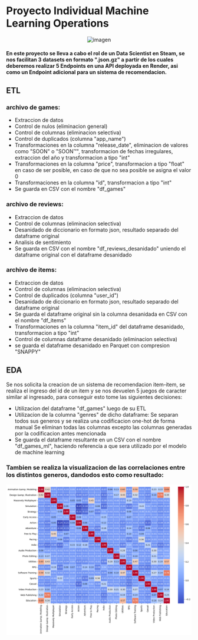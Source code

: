 
# Proyecto Individual Machine Learning Operations

<p align="center">
    <img src="https://user-images.githubusercontent.com/67664604/217914153-1eb00e25-ac08-4dfa-aaf8-53c09038f082.png" alt="imagen">
</p>

#### En este proyecto se lleva a cabo el rol de un Data Scientist en Steam, se nos facilitan 3 datasets en formato ".json.gz" a partir de los cuales deberemos realizar 5 Endpoints en una API deployada en Render, asi como un Endpoint adicional para un sistema de recomendacion.

## ETL

### archivo de games:
- Extraccion de datos
- Control de nulos (eliminacion general)
- Control de columnas (eliminacion selectiva)
- Control de duplicados (columna "app_name")
- Transformaciones en la columna "release_date", eliminacion de valores como "SOON" o "SOON™", transformacion de fechas irregulares, extraccion del año y transformacion a tipo "int"
- Transformaciones en la columna "price", transformacion a tipo "float" en caso de ser posible, en caso de que no sea posible se asigna el valor 0
- Transformaciones en la columna "id", transformacion a tipo "int"
- Se guarda en CSV con el nombre "df_games"

### archivo de reviews:
- Extraccion de datos
- Control de columnas (eliminacion selectiva)
- Desanidado de diccionario en formato json, resultado separado del dataframe original
- Analisis de sentimiento
- Se guarda en CSV con el nombre "df_reviews_desanidado" uniendo el dataframe original con el dataframe desanidado

### archivo de items:
- Extraccion de datos
- Control de columnas (eliminacion selectiva)
- Control de duplicados (columna "user_id")
- Desanidado de diccionario en formato json, resultado separado del dataframe original
- Se guarda el dataframe original sin la columna desanidada en CSV con el nombre "df_items"
- Transformaciones en la columna "item_id" del dataframe desanidado, transformacion a tipo "int"
- Control de columnas dataframe desanidado (eliminacion selectiva)
- se guarda el dataframe desanidado en Parquet con compresion "SNAPPY"

## EDA
Se nos solicita la creacion de un sistema de recomendacion item-item, se realiza el ingreso del id de un item y se nos devuelen 5 juegos de caracter similar al ingresado, para conseguir esto tome las siguientes decisiones:

- Utilizacion del dataframe "df_games" luego de su ETL
- Utilizacion de la columna "genres" de dicho dataframe:
Se separan todos sus generos y se realiza una codificacion one-hot de forma manual
Se eliminan todas las columnas excepto las columnas generadas por la codificacion antes mencionada
- Se guarda el dataframe resultante en un CSV con el nombre "df_games_ml", haciendo referencia a que sera utilizado por el modelo de machine learning

### Tambien se realiza la visualizacion de las correlaciones entre los distintos generos, dandodos esto como resultado:
![Alt text](image-1.png)